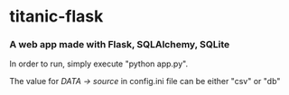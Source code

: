 # titanic-flask

### A web app made with Flask, SQLAlchemy, SQLite

In order to run, simply execute "python app.py". 

The value for _DATA -> source_ in config.ini file can be either "csv" or "db"

